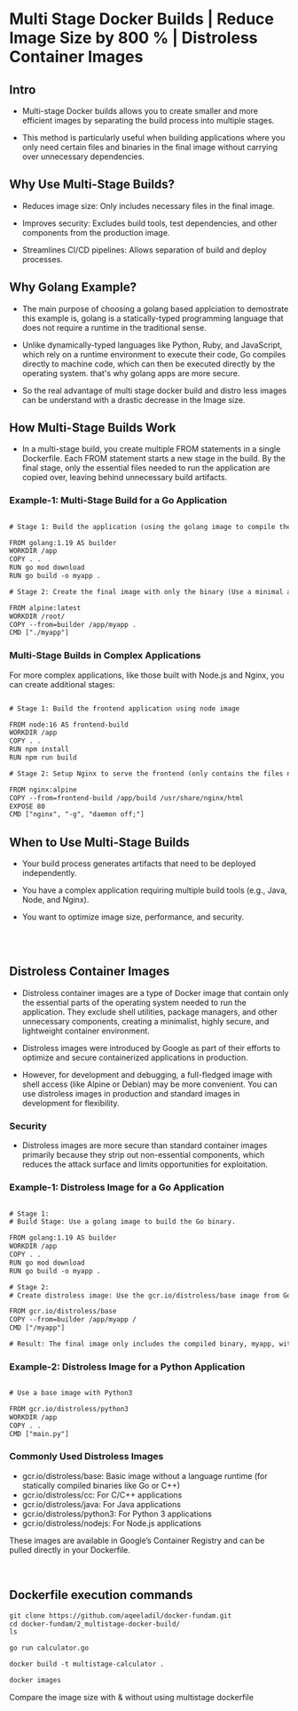 # Multi Stage Docker Builds | Reduce Image Size by 800 % | Distroless Container Images


## Intro

- Multi-stage Docker builds allows you to create smaller and more efficient images by separating the build process into multiple stages.

- This method is particularly useful when building applications where you only need certain files and binaries in the final image without carrying over unnecessary dependencies.


## Why Use Multi-Stage Builds?

- Reduces image size: Only includes necessary files in the final image.

- Improves security: Excludes build tools, test dependencies, and other components from the production image.

- Streamlines CI/CD pipelines: Allows separation of build and deploy processes.


## Why Golang Example?

- The main purpose of choosing a golang based applciation to demostrate this example is, golang is a statically-typed programming language that does not require a runtime in the traditional sense. 

- Unlike dynamically-typed languages like Python, Ruby, and JavaScript, which rely on a runtime environment to execute their code, Go compiles directly to machine code, which can then be executed directly by the operating system. that's why golang apps are more secure. 

- So the real advantage of multi stage docker build and distro less images can be understand with a drastic decrease in the Image size.


## How Multi-Stage Builds Work

- In a multi-stage build, you create multiple FROM statements in a single Dockerfile. Each FROM statement starts a new stage in the build. By the final stage, only the essential files needed to run the application are copied over, leaving behind unnecessary build artifacts.

### Example-1: Multi-Stage Build for a Go Application

```html

# Stage 1: Build the application (using the golang image to compile the Go application. Set up the working directory, copies the source code, and builds the app binary)

FROM golang:1.19 AS builder
WORKDIR /app
COPY . .
RUN go mod download
RUN go build -o myapp .

# Stage 2: Create the final image with only the binary (Use a minimal alpine image. and copy only the necessary binary myapp from the builder stage. Runs the application without carrying over any unnecessary files from the build environment)

FROM alpine:latest
WORKDIR /root/
COPY --from=builder /app/myapp .
CMD ["./myapp"]

```

### Multi-Stage Builds in Complex Applications
For more complex applications, like those built with Node.js and Nginx, you can create additional stages:

```html

# Stage 1: Build the frontend application using node image

FROM node:16 AS frontend-build
WORKDIR /app
COPY . .
RUN npm install
RUN npm run build

# Stage 2: Setup Nginx to serve the frontend (only contains the files needed to serve the application)

FROM nginx:alpine
COPY --from=frontend-build /app/build /usr/share/nginx/html
EXPOSE 80
CMD ["nginx", "-g", "daemon off;"]

```

## When to Use Multi-Stage Builds

- Your build process generates artifacts that need to be deployed independently.

- You have a complex application requiring multiple build tools (e.g., Java, Node, and Nginx).

- You want to optimize image size, performance, and security.


<br><br>

## Distroless Container Images

- Distroless container images are a type of Docker image that contain only the essential parts of the operating system needed to run the application. They exclude shell utilities, package managers, and other unnecessary components, creating a minimalist, highly secure, and lightweight container environment. 

- Distroless images were introduced by Google as part of their efforts to optimize and secure containerized applications in production.

- However, for development and debugging, a full-fledged image with shell access (like Alpine or Debian) may be more convenient. You can use distroless images in production and standard images in development for flexibility.

### Security

- Distroless images are more secure than standard container images primarily because they strip out non-essential components, which reduces the attack surface and limits opportunities for exploitation.

### Example-1: Distroless Image for a Go Application

```html

# Stage 1: 
# Build Stage: Use a golang image to build the Go binary.

FROM golang:1.19 AS builder
WORKDIR /app
COPY . .
RUN go mod download
RUN go build -o myapp .

# Stage 2: 
# Create distroless image: Use the gcr.io/distroless/base image from Google’s container registry.

FROM gcr.io/distroless/base
COPY --from=builder /app/myapp /
CMD ["/myapp"]

# Result: The final image only includes the compiled binary, myapp, without any shell or extra tools.

```

### Example-2: Distroless Image for a Python Application

```html

# Use a base image with Python3

FROM gcr.io/distroless/python3
WORKDIR /app
COPY . .
CMD ["main.py"]

```

### Commonly Used Distroless Images

- gcr.io/distroless/base: Basic image without a language runtime (for statically compiled binaries like Go or C++)
- gcr.io/distroless/cc: For C/C++ applications
- gcr.io/distroless/java: For Java applications
- gcr.io/distroless/python3: For Python 3 applications
- gcr.io/distroless/nodejs: For Node.js applications

These images are available in Google’s Container Registry and can be pulled directly in your Dockerfile.

<br>


## Dockerfile execution commands

```html
git clone https://github.com/aqeeladil/docker-fundam.git
cd docker-fundam/2_multistage-docker-build/
ls

go run calculator.go

docker build -t multistage-calculator .

docker images

```

Compare the image size with & without using multistage dockerfile